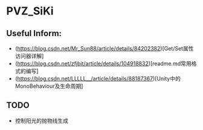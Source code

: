# PVZ_SiKi

## Useful Inform:
- (https://blog.csdn.net/Mr_Sun88/article/details/84202382)[Get/Set属性访问器详解]
- (https://blog.csdn.net/zfjbit/article/details/104918832)[readme.md常用格式的编写]
- (https://blog.csdn.net/LLLLL__/article/details/88187367)[Unity中的MonoBehaviour及生命周期]

## TODO
- 控制阳光的抛物线生成
